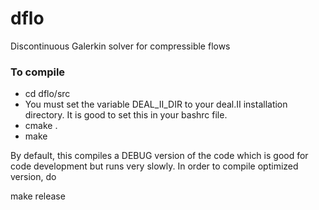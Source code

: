 dflo
====

Discontinuous Galerkin solver for compressible flows

### To compile ###
* cd dflo/src
* You must set the variable DEAL_II_DIR to your deal.II installation directory. It is good to set this in your bashrc file.
* cmake .
* make

By default, this compiles a DEBUG version of the code which is good for code development but runs very slowly. In order to compile optimized version, do

make release

